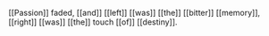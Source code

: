 [[Passion]] faded, [[and]] [[left]] [[was]] [[the]] [[bitter]] [[memory]], [[right]] [[was]] [[the]] touch [[of]] [[destiny]].